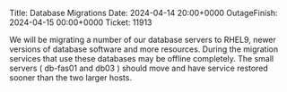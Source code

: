 Title: Database Migrations
Date: 2024-04-14 20:00+0000
OutageFinish: 2024-04-15 00:00+0000
Ticket: 11913

We will be migrating a number of our database servers to RHEL9,
newer versions of database software and more resources.
During the migration services that use these databases may be offline
completely. The small servers ( db-fas01 and db03 )
should move and have service restored sooner than the two larger hosts.
